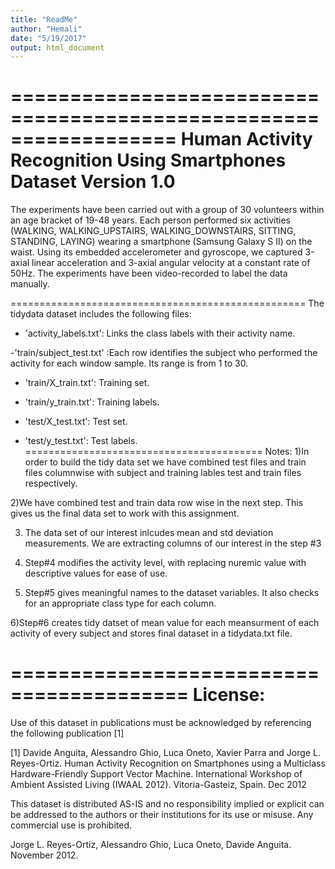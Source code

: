 ```yaml
---
title: "ReadMe"
author: "Hemali"
date: "5/19/2017"
output: html_document
---
```

==================================================================
Human Activity Recognition Using Smartphones Dataset
Version 1.0
==================================================================
The experiments have been carried out with a group of 30 volunteers within an age bracket of 19-48 years. Each person performed six activities (WALKING, WALKING_UPSTAIRS, WALKING_DOWNSTAIRS, SITTING, STANDING, LAYING) wearing a smartphone (Samsung Galaxy S II) on the waist. Using its embedded accelerometer and gyroscope, we captured 3-axial linear acceleration and 3-axial angular velocity at a constant rate of 50Hz. The experiments have been video-recorded to label the data manually. 

===================================================
The tidydata dataset includes the following files:

- 'activity_labels.txt': Links the class labels with their activity name.

-'train/subject_test.txt' :Each row identifies the subject who performed the activity for each window sample. Its range is from 1 to 30. 

- 'train/X_train.txt': Training set.

- 'train/y_train.txt': Training labels.

- 'test/X_test.txt': Test set.

- 'test/y_test.txt': Test labels.
=========================================
Notes:
1)In order to build the tidy data set we have combined test files and train files columnwise with subject and training lables test and train files respectively.

2)We have combined test and train data row wise in the next step. This gives us the final data set to work with this assignment.

3) The data set of our interest inlcudes mean and std deviation measurements. We are extracting columns of our interest in the step #3

4) Step#4 modifies the activity level, with replacing nuremic value with descriptive values for ease of use.

5) Step#5 gives meaningful names to the dataset variables. It also checks for an appropriate class type for each column.

6)Step#6 creates tidy datset of mean value for each meansurment of each activity of every subject and stores final dataset in a tidydata.txt file.

=========================================
License:
==========================================
Use of this dataset in publications must be acknowledged by referencing the following publication [1] 

[1] Davide Anguita, Alessandro Ghio, Luca Oneto, Xavier Parra and Jorge L. Reyes-Ortiz. Human Activity Recognition on Smartphones using a Multiclass Hardware-Friendly Support Vector Machine. International Workshop of Ambient Assisted Living (IWAAL 2012). Vitoria-Gasteiz, Spain. Dec 2012

This dataset is distributed AS-IS and no responsibility implied or explicit can be addressed to the authors or their institutions for its use or misuse. Any commercial use is prohibited.

Jorge L. Reyes-Ortiz, Alessandro Ghio, Luca Oneto, Davide Anguita. November 2012.
